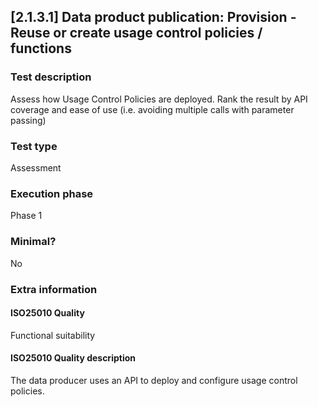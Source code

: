 
## [2.1.3.1] Data product publication: Provision - Reuse or create usage control policies / functions
 
### Test description
Assess how Usage Control Policies are deployed. Rank the result by API coverage and ease of use (i.e. avoiding multiple calls with parameter passing)
 
### Test type
Assessment
 
### Execution phase
Phase 1
 
### Minimal?
No
 
### Extra information
#### ISO25010 Quality
Functional suitability
#### ISO25010 Quality description
The data producer uses an API to deploy and configure usage control policies.
    
